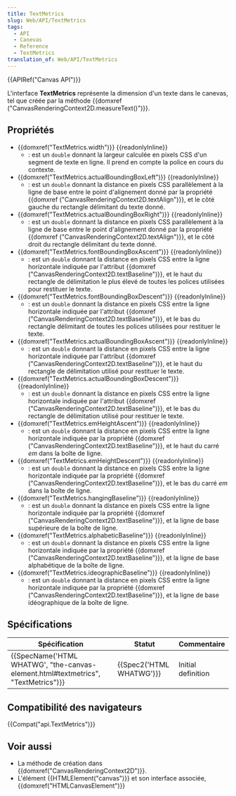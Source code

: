 ```yaml
---
title: TextMetrics
slug: Web/API/TextMetrics
tags:
  - API
  - Canevas
  - Reference
  - TextMetrics
translation_of: Web/API/TextMetrics
---
```

{{APIRef("Canvas API")}}

L'interface **TextMetrics** représente la dimension d'un texte dans le canevas, tel que créée par la méthode {{domxref ("CanvasRenderingContext2D.measureText()")}}.

## Propriétés

- {{domxref("TextMetrics.width")}} {{readonlyInline}}
  - : est un `double` donnant la largeur calculée en pixels CSS d'un segment de texte en ligne. Il prend en compte la police en cours du contexte.
- {{domxref("TextMetrics.actualBoundingBoxLeft")}} {{readonlyInline}}
  - : est un `double` donnant la distance en pixels CSS parallèlement à la ligne de base entre le point d'alignement donné par la propriété {{domxref ("CanvasRenderingContext2D.textAlign")}}, et le côté gauche du rectangle délimitant du texte donné.
- {{domxref("TextMetrics.actualBoundingBoxRight")}} {{readonlyInline}}
  - : est un `double` donnant la distance en pixels CSS parallèlement à la ligne de base entre le point d'alignement donné par la propriété {{domxref ("CanvasRenderingContext2D.textAlign")}}, et le côté droit du rectangle délimitant du texte donné.
- {{domxref("TextMetrics.fontBoundingBoxAscent")}} {{readonlyInline}}
  - : est un `double` donnant la distance en pixels CSS entre la ligne horizontale indiquée par l'attribut {{domxref ("CanvasRenderingContext2D.textBaseline")}}, et le haut du rectangle de délimitation le plus élevé de toutes les polices utilisées pour restituer le texte.
- {{domxref("TextMetrics.fontBoundingBoxDescent")}} {{readonlyInline}}
  - : est un `double` donnant la distance en pixels CSS entre la ligne horizontale indiquée par l'attribut {{domxref ("CanvasRenderingContext2D.textBaseline")}}, et le bas du rectangle délimitant de toutes les polices utilisées pour restituer le texte.
- {{domxref("TextMetrics.actualBoundingBoxAscent")}} {{readonlyInline}}
  - : est un `double` donnant la distance en pixels CSS entre la ligne horizontale indiquée par l'attribut {{domxref ("CanvasRenderingContext2D.textBaseline")}}, et le haut du rectangle de délimitation utilisé pour restituer le texte.
- {{domxref("TextMetrics.actualBoundingBoxDescent")}} {{readonlyInline}}
  - : est un `double` donnant la distance en pixels CSS entre la ligne horizontale indiquée par l'attribut {{domxref ("CanvasRenderingContext2D.textBaseline")}}, et  le bas du rectangle de délimitation utilisé pour restituer le texte.
- {{domxref("TextMetrics.emHeightAscent")}} {{readonlyInline}}
  - : est un `double` donnant la distance en pixels CSS entre la ligne horizontale indiquée par la propriété {{domxref ("CanvasRenderingContext2D.textBaseline")}}, et le haut du carré _em_ dans la boîte de ligne.
- {{domxref("TextMetrics.emHeightDescent")}} {{readonlyInline}}
  - : est un `double` donnant la distance en pixels CSS entre la ligne horizontale indiquée par la propriété {{domxref ("CanvasRenderingContext2D.textBaseline")}}, et le bas du carré _em_ dans la boîte de ligne.
- {{domxref("TextMetrics.hangingBaseline")}} {{readonlyInline}}
  - : est un `double` donnant la distance en pixels CSS entre la ligne horizontale indiquée par la propriété {{domxref ("CanvasRenderingContext2D.textBaseline")}}, et la ligne de base supérieure de la boîte de ligne.
- {{domxref("TextMetrics.alphabeticBaseline")}} {{readonlyInline}}
  - : est un `double` donnant la distance en pixels CSS entre la ligne horizontale indiquée par la propriété {{domxref ("CanvasRenderingContext2D.textBaseline")}}, et la ligne de base alphabétique de la boîte de ligne.
- {{domxref("TextMetrics.ideographicBaseline")}} {{readonlyInline}}
  - : est un `double` donnant la distance en pixels CSS entre la ligne horizontale indiquée par la propriété {{domxref ("CanvasRenderingContext2D.textBaseline")}}, et la ligne de base idéographique de la boîte de ligne.

## Spécifications

| Spécification                                                                                                | Statut                           | Commentaire        |
| ------------------------------------------------------------------------------------------------------------ | -------------------------------- | ------------------ |
| {{SpecName('HTML WHATWG', "the-canvas-element.html#textmetrics", "TextMetrics")}} | {{Spec2('HTML WHATWG')}} | Initial definition |

## Compatibilité des navigateurs

{{Compat("api.TextMetrics")}}

## Voir aussi

- La méthode de création dans {{domxref("CanvasRenderingContext2D")}}.
- L'élément {{HTMLElement("canvas")}} et son interface associée, {{domxref("HTMLCanvasElement")}}
